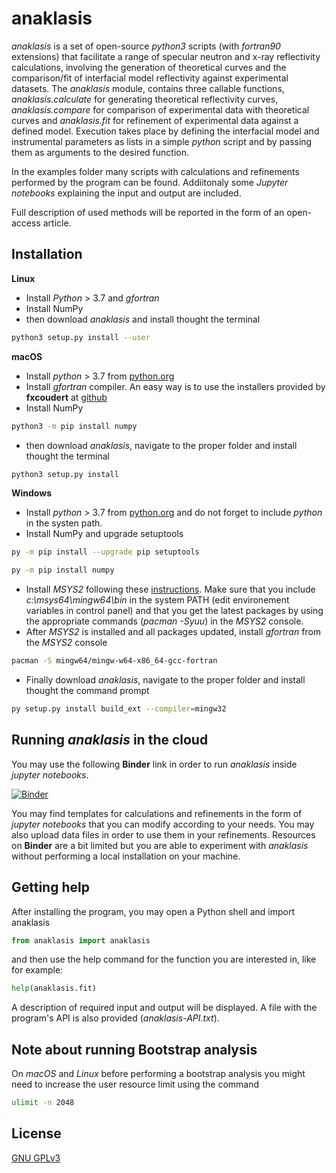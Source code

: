 # anaklasis 

_anaklasis_ is a set of open-source _python3_ scripts (with _fortran90_ extensions) that facilitate a range of specular neutron and x-ray reflectivity calculations, involving the generation of theoretical curves and the comparison/fit of interfacial model reflectivity against experimental datasets.  The _anaklasis_ module, contains three callable functions, _anaklasis.calculate_ for generating theoretical reflectivity curves, _anaklasis.compare_ for comparison of experimental data with theoretical curves and _anaklasis.fit_ for refinement of experimental data against a defined model. Execution takes place by defining the interfacial model and instrumental parameters as lists in a simple _python_ script and by passing them as arguments to the desired function.

In the examples folder many scripts with calculations and refinements performed by the program can be found. Addiitonaly some _Jupyter notebooks_ explaining the input and output are included.

Full description of used methods will be reported in the form of an open-access article.

## Installation

**Linux**

- Install _Python_ > 3.7 and _gfortran_
- Install NumPy
- then download _anaklasis_ and install thought the terminal

```bash
python3 setup.py install --user
```

**macOS**

- Install _python_ > 3.7 from [python.org](https://www.python.org/downloads/)
- Install _gfortran_ compiler. An easy way is to use the installers provided by **fxcoudert** at [github](https://github.com/fxcoudert/gfortran-for-macOS)
- Install NumPy  

```bash
python3 -m pip install numpy
```

- then download _anaklasis_, navigate to the proper folder  and install thought the terminal

```bash
python3 setup.py install
```

**Windows**

- Install _python_ > 3.7 from [python.org](https://www.python.org/downloads/) and do not forget to include _python_ in the systen path.
- Install NumPy and upgrade setuptools
```bash
py -m pip install --upgrade pip setuptools

py -m pip install numpy
```
- Install _MSYS2_ following these [instructions](https://www.scivision.dev/install-msys2-windows). Make sure that you include _c:\msys64\mingw64\bin_ in the system PATH (edit environement variables in control panel) and that you get the latest packages by using the appropriate commands (_pacman_ _-Syuu_) in the _MSYS2_ console.
- After _MSYS2_ is installed and all packages updated, install _gfortran_ from the _MSYS2_ console

```bash
pacman -S mingw64/mingw-w64-x86_64-gcc-fortran
```

- Finally download _anaklasis_, navigate to the proper folder and install thought the command prompt

```bash
py setup.py install build_ext --compiler=mingw32
```

## Running _anaklasis_ in the cloud

You may use the following **Binder** link in order to run _anaklasis_ inside _jupyter notebooks_.

[![Binder](https://mybinder.org/badge_logo.svg)](https://mybinder.org/v2/gh/alexandros-koutsioumpas/anaklasis/HEAD?filepath=templates_binder)

You may find templates for calculations and refinements in the form of _jupyter notebooks_ that you can modify according to your needs. You may also upload data files in order to use them in your refinements. Resources on **Binder** are a bit limited but you are able to experiment with _anaklasis_ without performing a local installation on your machine.

## Getting help

After installing the program, you may open a Python shell and import anaklasis

```python
from anaklasis import anaklasis
```

and then use the help command for the function you are interested in, like for example:

```python
help(anaklasis.fit)
```

A description of required input and output will be displayed. A file with the program's API is also provided (_anaklasis-API.txt_).

## Note about running Bootstrap analysis

On _macOS_ and _Linux_ before performing a bootstrap analysis you might need to increase the user resource limit using the command

```bash
ulimit -n 2048
```

## License
[GNU GPLv3](https://choosealicense.com/licenses/gpl-3.0/)


